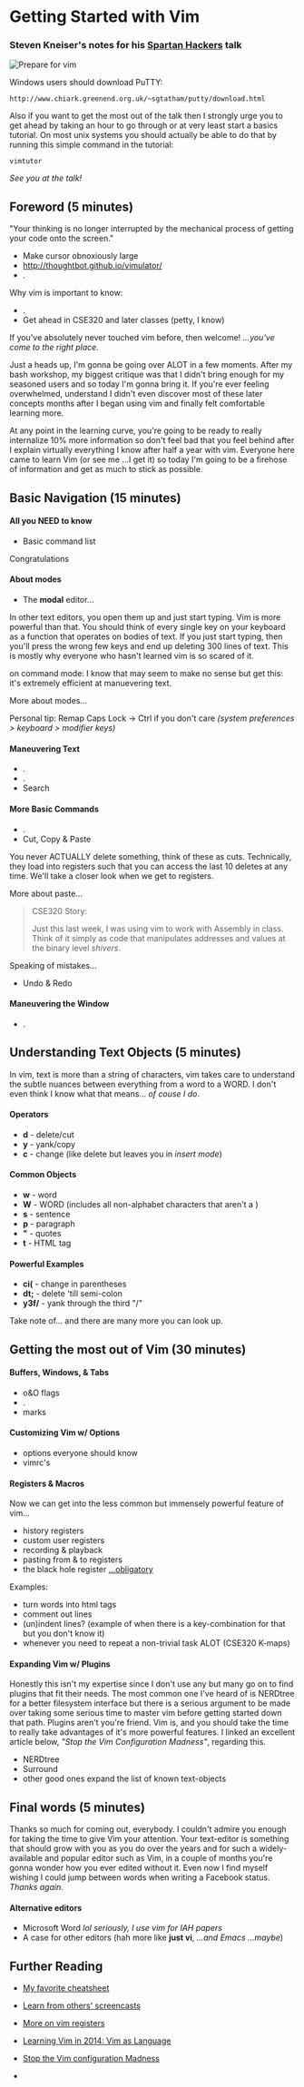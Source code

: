 # Getting Started with Vim

### Steven Kneiser's notes for his [Spartan Hackers](http://spartanhackers.com/) talk

![Prepare for vim](http://cdn.meme.am/instances/63319928.jpg)

Windows users should download PuTTY:

```
http://www.chiark.greenend.org.uk/~sgtatham/putty/download.html
```

Also if you want to get the most out of the talk then I strongly urge you to get ahead by taking an hour to go through or at very least start a basics tutorial. On most unix systems you should actually be able to do that by running this simple command in the tutorial:

```shell
vimtutor
```

*See you at the talk!*

## Foreword (5 minutes)

"Your thinking is no longer interrupted by the mechanical process of getting your code onto the screen."

- Make cursor obnoxiously large
- http://thoughtbot.github.io/vimulator/
- .

Why vim is important to know:

- .
- Get ahead in CSE320 and later classes (petty, I know) 


If you've absolutely never touched vim before, then welcome!  *...you've come to the right place.*

Just a heads up, I'm gonna be going over ALOT in a few moments.  After my bash workshop, my biggest critique was that I didn't bring enough for my seasoned users and so today I'm gonna bring it. If you're ever feeling overwhelmed, understand I didn't even discover most of these later concepts months after I began using vim and finally felt comfortable learning more.

At any point in the learning curve, you're going to be ready to really internalize 10% more information so don't feel bad that you feel behind after I explain virtually everything I know after half a year with vim.  Everyone here came to learn Vim (or see me ...I get it) so today I'm going to be a firehose of information and get as much to stick as possible.

## Basic Navigation (15 minutes)

#### All you NEED to know

- Basic command list

Congratulations

#### About modes

- The **modal** editor... 

In other text editors, you open them up and just start typing.  Vim is more powerful than that.  You should think of every single key on your keyboard as a function that operates on bodies of text.
If you just start typing, then you'll press the wrong few keys and end up deleting 300 lines of text.  This is mostly why everyone who hasn't learned vim is so scared of it.

on command mode:
I know that may seem to make no sense but get this:  it's extremely efficient at manuevering text.

More about modes...

Personal tip:  Remap Caps Lock -> Ctrl if you don't care *(system preferences > keyboard > modifier keys)*


#### Maneuvering Text

- .
- .
- Search

#### More Basic Commands

- .
- Cut, Copy & Paste

You never ACTUALLY delete something, think of these as cuts. Technically, they load into registers such that you can access the last 10 deletes at any time.  We'll take a closer look when we get to registers.

More about paste...

>	CSE320 Story:
>	
>	Just this last week, I was using vim to work with Assembly in class.  Think of it simply as code that manipulates addresses and values at the binary level *shivers*.  

Speaking of mistakes...

- Undo & Redo


#### Maneuvering the Window 

- .

## Understanding Text Objects (5 minutes)

In vim, text is more than a string of characters, vim takes care to understand the subtle nuances between everything from a word to a WORD.  I don't even think I know what that means... *of couse I do*.

#### Operators

- **d** - delete/cut
- **y** - yank/copy
- **c** - change (like delete but leaves you in *insert mode*)

#### Common Objects

- **w** - word
- **W** - WORD (includes all non-alphabet characters that aren't a <Space>)
- **s** - sentence
- **p** - paragraph
- **"** - quotes
- **t** - HTML tag

#### Powerful Examples

- **ci(** - change in parentheses
- **dt;** - delete 'till semi-colon
- **y3f/** - yank through the third "/" 

Take note of... and there are many more you can look up.  



## Getting the most out of Vim (30 minutes)

#### Buffers, Windows, & Tabs

- o&O flags
- .
- marks

#### Customizing Vim w/ Options

- options everyone should know
- vimrc's

#### Registers & Macros

Now we can get into the less common but immensely powerful feature of vim...

- history registers
- custom user registers
- recording & playback
- pasting from & to registers
- the black hole register [...obligatory](http://cdn.meme.am/instances/63319928.jpg)

Examples:

- turn words into html tags
- comment out lines
- (un)indent lines? (example of when there is a key-combination for that but you don't know it)
- whenever you need to repeat a non-trivial task ALOT (CSE320 K-maps)

#### Expanding Vim w/ Plugins

Honestly this isn't my expertise since I don't use any but many go on to find plugins that fit their needs.  The most common one I've heard of is NERDtree for a better filesystem interface but there is a serious argument to be made over taking some serious time to master vim before getting started down that path. Plugins aren't you're friend.  Vim is, and you should take the time to really take advantages of it's more powerful features.  I linked an excellent article below, *"Stop the Vim Configuration Madness"*, regarding this.

- NERDtree
- Surround
- other good ones expand the list of known text-objects

## Final words (5 minutes)

Thanks so much for coming out, everybody.  I couldn't admire you enough for taking the time to give Vim your attention.  Your text-editor is something that should grow with you as you do over the years and for such a widely-available and popular editor such as Vim, in a couple of months you're gonna wonder how you ever edited without it. Even now I find myself wishing I could jump between words when writing a Facebook status.  *Thanks again.*

#### Alternative editors

- Microsoft Word *lol seriously, I use vim for IAH papers*
- A case for other editors (hah more like **just vi**,  *...and Emacs   ...maybe*)

## Further Reading

- [My favorite cheatsheet](http://i.imgur.com/YLInLlY.png)
- [Learn from others' screencasts](http://vimcasts.org/)
- [More on vim registers](http://blog.sanctum.geek.nz/advanced-vim-registers/)

- [Learning Vim in 2014: Vim as Language](http://benmccormick.org/2014/07/02/learning-vim-in-2014-vim-as-language/)
- [Stop the Vim configuration Madness](http://usevim.com/2013/02/20/configuration/)
- []()

